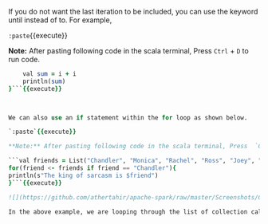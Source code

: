If you do not want the last iteration to be included, you can use the keyword until instead of to. For example,

`:paste`{{execute}}


**Note:** After pasting following code in the scala terminal, Press  `Ctrl` + `D` to run code.

```for ( i <- 1 until 5) {
	val sum = i + i
	println(sum)
}```{{execute}}


 
We can also use an if statement within the for loop as shown below.

`:paste`{{execute}}

**Note:** After pasting following code in the scala terminal, Press  `Ctrl` + `D` to run code.

```val friends = List("Chandler", "Monica", "Rachel", "Ross", "Joey", "Phoebe")
for(friend <- friends if friend == "Chandler"){
println(s"The king of sarcasm is $friend")
}```{{execute}}

![](https://github.com/athertahir/apache-spark/raw/master/Screenshots/Chapter 2/Selection_035.png)

In the above example, we are looping through the list of collection called friends, with an if condition. We filter out all the items except for one element and substitute the variable in the print statement. Please see that we are using double equals operator to compare two strings.
